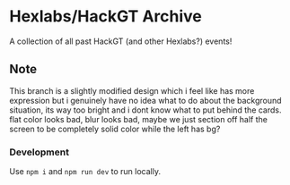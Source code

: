 # Hexlabs/HackGT Archive
A collection of all past HackGT (and other Hexlabs?) events!

## Note
This branch is a slightly modified design which i feel like has more expression
but i genuinely have no idea what to do about the background situation, its way too bright
and i dont know what to put behind the cards. flat color looks bad, blur looks bad, maybe
we just section off half the screen to be completely solid color while the left has bg?

### Development
Use `npm i` and `npm run dev` to run locally.
